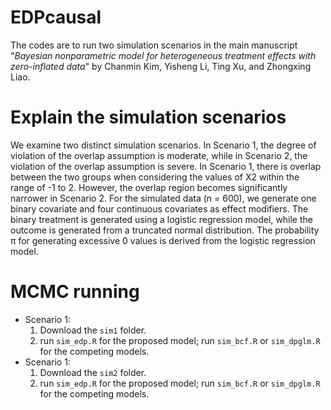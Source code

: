 # EDPcausal

The codes are to run two simulation scenarios in the main manuscript "*Bayesian nonparametric model for heterogeneous treatment effects with zero-inflated data*" by Chanmin Kim, Yisheng Li, Ting Xu, and Zhongxing Liao.  

# Explain the simulation scenarios

We examine two distinct simulation scenarios. In Scenario 1, the degree of violation of the overlap assumption is moderate, while in Scenario 2, the violation of the overlap assumption is severe. In Scenario 1, there is overlap between the two groups when considering the values of X2 within the range of -1 to 2. However, the overlap region becomes significantly narrower in Scenario 2. For the simulated data (n = 600), we generate one binary covariate and four continuous covariates as effect modifiers. The binary treatment is generated using a logistic regression model, while the outcome is generated from a truncated normal distribution. The probability π for generating excessive 0 values is derived from the logistic regression model.

# MCMC running

* Scenario 1: 
  1. Download the `sim1` folder. 
  2. run `sim_edp.R` for the proposed model; run `sim_bcf.R` or `sim_dpglm.R` for the competing models.
* Scenario 1: 
  1. Download the `sim2` folder. 
  2. run `sim_edp.R` for the proposed model; run `sim_bcf.R` or `sim_dpglm.R` for the competing models.
    
